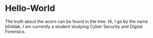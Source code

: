 # Hello-World
The truth about the acorn can be found in the tree.
Hi, I go by the name b0ddak. I am currently a student studying Cyber Security and Digital Forensics.
